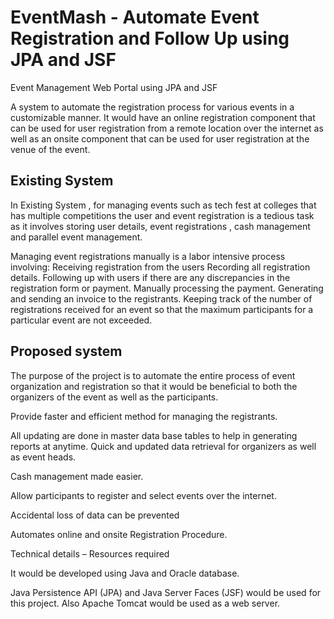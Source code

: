 # EventMash - Automate Event Registration and Follow Up using JPA and JSF

Event Management Web Portal using JPA and JSF

A system to automate the registration process for various events in a customizable manner. It would have an online registration component that can be used for user registration from a remote location over the internet as well as an onsite component that can be used for user registration at the venue of the event.

Existing System
---------------

In Existing System , for managing events such as tech fest at colleges that has multiple competitions the user and event registration is a tedious task as it involves storing user details, event registrations , cash management and parallel event management.

Managing event registrations manually is a labor intensive process involving:
Receiving registration from the users
Recording all registration details. 
Following up with users if there are any discrepancies in the registration form or payment.
Manually processing the payment.
Generating and sending an invoice to the registrants.
Keeping track of the number of registrations received for an event so that the maximum participants for a particular event are not exceeded.


Proposed system
---------------

The purpose of the project is to automate the entire process of event organization and registration so that it would be beneficial to both the organizers of the event as well as the participants.

Provide faster and efficient method for managing the registrants.

All updating are done in master data base tables to help in generating reports at anytime.
Quick and updated data retrieval for organizers as well as event heads.

Cash management made easier.

Allow participants to register and select events over the internet.

Accidental loss of data can be prevented

Automates online and onsite Registration Procedure.

Technical details – Resources required

It would be developed using Java and Oracle database.

Java Persistence API (JPA) and Java Server Faces (JSF) would be used for this project.
Also Apache Tomcat would be used as a web server.
